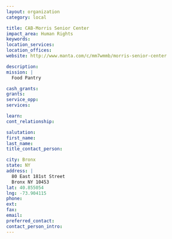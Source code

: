 ```yaml
---
layout: organization
category: local

title: CAB-Morris Senior Center
impact_area: Human Rights
keywords: 
location_services: 
location_offices: 
website: http://www.manta.com/c/mm7wmmb/morris-senior-center‎

description: 
mission: |
  Food Pantry

cash_grants: 
grants: 
service_opp: 
services: 

learn: 
cont_relationship: 

salutation: 
first_name: 
last_name: 
title_contact_person: 

city: Bronx
state: NY
address: |
  80 East 181st Street  
  Bronx NY 10453
lat: 40.855054
lng: -73.904115
phone: 
ext: 
fax: 
email: 
preferred_contact: 
contact_person_intro: 
---
```

